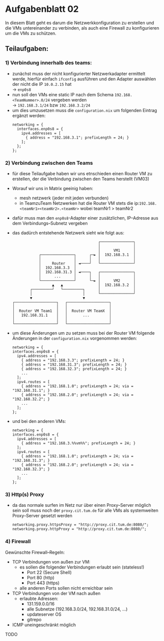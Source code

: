 # Aufgabenblatt 02
In diesem Blatt geht es darum die Netzwerkkonfiguration zu erstellen und die VMs untereinander zu verbinden, als auch eine Firewall zu konfigurieren um die VMs zu schützen.


## Teilaufgaben:

### 1) Verbindung innerhalb des teams:
- zunächst muss der nicht konfigurierter Netzwerkadapter ermittelt werde, hierfür einfach `ifconfig` ausführen und den Adapter auswählen der nicht die IP `10.0.2.15` hat <br>-> `enp0s8`
- nun soll den VMs eine static IP nach dem Schema `192.168.<TeamNummer>.0/24` vergeben werden <br>->  `192.168.3.1/24` bzw `192.168.3.2/24`
- um dies umzusetzen muss die `configuration.nix` um folgenden Eintrag ergänzt werden:
    ```shell
    networking = {
      interfaces.enp0s8 = {
        ipv4.addresses = [
          { address = "192.168.3.1"; prefixLength = 24; }
        ];
      };
    };
    ```
    
### 2) Verbindung zwischen den Teams
- für diese Teilaufgabe haben wir uns etnschieden einen Router VM zu erstellen, der die Verbindung zwischen den Teams herstellt (VM03)
- Worauf wir uns in Matrix geeinig haben:
    - mesh netzwerk (jeder mit jeden verbunden)
    - in TeamzuTeam Netzwerken hat die Router VM stets die ip:`192.168.<teamNr1><teamNr2>.<teamNr>` wobei teamNr1 > teamNr2
- dafür muss man den `enp0s8`-Adapter einer zusätzlichen, IP–Adresse aus dem Verbindungs–Subnetz vergeben
- das dadürch entstehende Netzwerk sieht wie folgt aus:
    ```shell       
                                           ┌───────────────┐
                                           │               │
                                           │      VM1      │
                ┌───────────────┐      ┌─► │  192.168.3.1  │
                │               │      │   │               │
                │     Router    │ ◄────┘   └───────────────┘
                │  192.168.3.3  │                           
                │  192.168.31.3 │ ◄────┐   ┌───────────────┐
                │      ...      │      │   │               │
                └───────────────┘      └─► │      VM2      │
                      ▲   ▲                │  192.168.3.2  │
            ┌─────────┘   └─────────┐      │               │
            │                       │      └───────────────┘
            ▼                       ▼                       
    ┌───────────────────┐   ┌───────────────────┐             
    │                   │   │                   │             
    │  Router VM Team1  │   │  Router VM TeamX  │             
    │   192.168.31.1    │   │       ...         │             
    │                   │   │                   │             
    └───────────────────┘   └───────────────────┘             
    ```

- um diese Änderungen um zu setzen muss bei der Router VM folgende Änderungen in der `configuration.nix` vorgenommen werden:
    ```shell
    networking = {
    interfaces.enp0s8 = {
      ipv4.addresses = [
        { address = "192.168.3.3"; prefixLength = 24; }
        { address = "192.168.31.3"; prefixLength = 24; }
        { address = "192.168.32.3"; prefixLength = 24; }
        ...
      ];
      ipv4.routes = [
        { address = "192.168.1.0"; prefixLength = 24; via = "192.168.31.1"; } 
        { address = "192.168.2.0"; prefixLength = 24; via = "192.168.32.2"; }
        ...
      ];
    };
    ```

- und bei den anderen VMs:
    ```shell
    networking = {
    interfaces.enp0s8 = {
      ipv4.addresses = [
        { address = "192.168.3.%%vm%%"; prefixLength = 24; }
      ];
      ipv4.routes = [
        { address = "192.168.1.0"; prefixLength = 24; via = "192.168.31.3"; }
        { address = "192.168.2.0"; prefixLength = 24; via = "192.168.32.3"; }
        ...
      ];
    };
    ```


### 3) Http(s) Proxy
- da das normale surfen im Netz nur über einen Proxy–Server möglich sein soll muss noch der `proxy.cit.tum.de` für alle VMs als systemweiten Proxy–Server gesetzt werden
    ```
    networking.proxy.httpsProxy = "http://proxy.cit.tum.de:8080/";
    networking.proxy.httpProxy = "http://proxy.cit.tum.de:8080/";
    ```

### 4) Firewall
Gewünschte Firewall–Regeln:
- TCP Verbindungen von außen zur VM:
    - es sollen die folgender Verbindungen erlaubt sein (stateless!)
        - Port 22 (Secure Shell)
        - Port 80 (http) 
        - Port 443 (https)
    - alle anderen Ports sollen nicht erreichbar sein
- TCP Verbindungen von der VM nach außen
    - erlaubte Adressen:
        - 131.159.0.0/16
        - alle Subnetze (192.168.3.0/24, 192.168.31.0/24, ...)
        - updateserver OS
        - gitrepo
- ICMP uneingeschränkt möglich


TODO